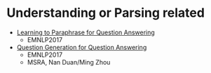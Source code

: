 # Understanding or Parsing related
* [Learning to Paraphrase for Question Answering](http://homepages.inf.ed.ac.uk/s1478528/para4qa.pdf)
  - EMNLP2017
* [Question Generation for Question Answering](http://aclweb.org/anthology/D17-1091)
  - EMNLP2017
  - MSRA, Nan Duan/Ming Zhou 
